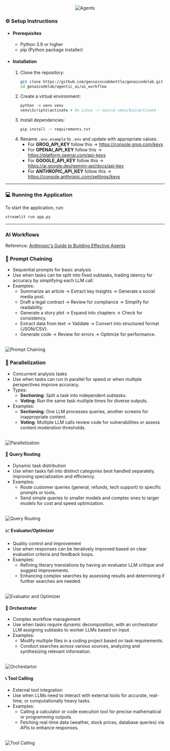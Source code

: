 <div align="center">
   <img src="images/ai_workflow.png" alt="Agents" />
</div>

### ⚙️ Setup Instructions

- #### Prerequisites
   - Python 3.9 or higher
   - pip (Python package installer)

- #### Installation
   1. Clone the repository:
      ```bash
      git clone https://github.com/genieincodebottle/genaicodelab.git
      cd genaicodelab/agentic_ai/ai_workflow
      ```
   2. Create a virtual environment:
      ```bash
      python -m venv venv
      venv\Scripts\activate # On Linux -> source venv/bin/activate
      ```
   3. Install dependencies:
      ```bash
      pip install -r requirements.txt
      ```
   4. Rename `.env.example` to `.env` and update with appropriate values.
      - For **GROQ_API_KEY** follow this -> https://console.groq.com/keys
      - For **OPENAI_API_KEY** follow this -> https://platform.openai.com/api-keys
      - For **GOOGLE_API_KEY** follow this -> https://ai.google.dev/gemini-api/docs/api-key
      - For **ANTHROPIC_API_KEY** follow this -> https://console.anthropic.com/settings/keys
<hr>

### 💻 Running the Application
To start the application, run:
```bash
streamlit run app.py
```
<hr>

### AI Workflows 

Reference: [Anthropic's Guide to Building Effective Agents](https://www.anthropic.com/research/building-effective-agents)

### 🔗 Prompt Chaining
- Sequential prompts for basic analysis
- Use when tasks can be split into fixed subtasks, trading latency for accuracy by simplifying each LLM call.
- Examples:
   -  Summarize an article → Extract key insights → Generate a social media post.
   -  Draft a legal contract → Review for compliance → Simplify for readability.
   -  Generate a story plot → Expand into chapters → Check for consistency.
   -  Extract data from text → Validate → Convert into structured format (JSON/CSV).
   -  Generate code → Review for errors → Optimize for performance.
<br>

<img src="images/prompt_chaining.png" alt="Prompt Chaining" />

### 🔀 Parallelization 
- Concurrent analysis tasks
- Use when tasks can run in parallel for speed or when multiple perspectives improve accuracy.
- Types:
   -  **Sectioning**: Split a task into independent subtasks.
   -  **Voting**: Run the same task multiple times for diverse outputs.
- Examples:
   -  **Sectioning**: One LLM processes queries, another screens for inappropriate content.
   -  **Voting**: Multiple LLM calls review code for vulnerabilities or assess content moderation thresholds.
<br>

<img src="images/parallelization.png" alt="Parallelization" />

#### 📡 Query Routing
- Dynamic task distribution
- Use when tasks fall into distinct categories best handled separately, improving specialization and efficiency.
- Examples:
   - Route customer queries (general, refunds, tech support) to specific prompts or tools.
   - Send simple queries to smaller models and complex ones to larger models for cost and speed optimization.
<br>

<img src="images/routing.png" alt="Query Routing" />

#### 📈 Evaluator/Optimizer
- Quality control and improvement
- Use when responses can be iteratively improved based on clear evaluation criteria and feedback loops.
- Examples:
   - Refining literary translations by having an evaluator LLM critique and suggest improvements.
   - Enhancing complex searches by assessing results and determining if further searches are needed.
<br>

<img src="images/eval.png" alt="Evaluator and Optimizer" />

#### 🎼 Orchestrator 
- Complex workflow management
- Use when tasks require dynamic decomposition, with an orchestrator LLM assigning subtasks to worker LLMs based on input.
- Examples:
   -  Modify multiple files in a coding project based on task requirements.
   -  Conduct searches across various sources, analyzing and synthesizing relevant information.
<br>

<img src="images/orchestrator.png" alt="Orchestartor" />

#### 📞 Tool Calling 
- External tool integration
- Use when LLMs need to interact with external tools for accurate, real-time, or computationally heavy tasks.
- Examples:
   - Calling a calculator or code execution tool for precise mathematical or programming outputs.
   - Fetching real-time data (weather, stock prices, database queries) via APIs to enhance responses.
<br>

<img src="images/tool_calling.png" alt="Tool Calling" />